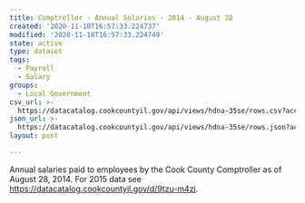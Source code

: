 ```yaml
---
title: Comptroller - Annual Salaries - 2014 - August 28
created: '2020-11-10T16:57:33.224737'
modified: '2020-11-10T16:57:33.224749'
state: active
type: dataset
tags:
  - Payroll
  - Salary
groups:
  - Local Government
csv_url: >-
  https://datacatalog.cookcountyil.gov/api/views/hdna-35se/rows.csv?accessType=DOWNLOAD
json_url: >-
  https://datacatalog.cookcountyil.gov/api/views/hdna-35se/rows.json?accessType=DOWNLOAD
layout: post

---
```

Annual salaries paid to employees by the Cook County Comptroller as of August 28, 2014. For 2015 data see https://datacatalog.cookcountyil.gov/d/9tzu-m4zi.
